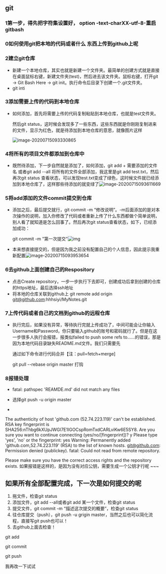 ## git

### 1第一步，得先把字符集设置好， option -text-charXX-utf-8-重启gitbash

### 0如何使用git把本地的代码或者什么 东西上传到github上呢

### 2建立git仓库

- 新建一个本地仓库，其实也就是新建一个文件夹。最简单的创建方式就是直接在桌面鼠标右键，新建文件夹(test)，然后进去该文件夹。鼠标右键，打开git -> Git Bash Here -> git init。执行命令后目录下创建一个.git文件夹。
- git inti

### 3添加需要上传的代码到本地仓库

- 如何添加，首先将需要上传的代码复制粘贴到本地仓库，也就是test文件夹。

  然后git status，这时候会发现多了一些东西，这些东西就是你刚刚复制进来的文件，显示为红色，就是待添加到本地仓库的意思，就像图片这样

  ![image-20200715093330865](C:\Users\Hewen\AppData\Roaming\Typora\typora-user-images\image-20200715093330865.png)

### 4将所有的项目文件都添加到仓库中

- 既然待添加，下一步自然就是添加了，如何添加，git add + 需要添加的文件名 或者git add --all 将所有的文件全部添加，我这里是git add test.txt，然后再次git status 查看状态，可以发现test.txt变成了绿色，这时候文件就已经添加到本地仓库了，这样那些待添加的就变绿了![image-20200715093611669](C:\Users\Hewen\AppData\Roaming\Typora\typora-user-images\image-20200715093611669.png)

### 5将add添加的文件commit提交到仓库

- 添加之后，最后提交就行，git commit -m “修改说明”。-m后面添加的是对本次操作的说明，加入你修改了代码或者重新上传了什么东西都做个简单说明，别人看了就知道是怎么回事了。然后再次git status查看状态，如下，已经添加成功：

  git commit -m "第一次提交"![img](https://ss2.baidu.com/6ONYsjip0QIZ8tyhnq/it/u=3435262181,321403109&fm=173&app=49&f=JPEG?w=595&h=376&s=C562BB403BAEB74D0EFDCD0F020080C3)

- 本来想直接提交的，但是因为我之前没有配置自己的个人信息，因此提示我重新配置![image-20200715093953654](C:\Users\Hewen\AppData\Roaming\Typora\typora-user-images\image-20200715093953654.png)

### 6去github上面创建自己的Respository

- 点击Create repository，一步一步执行下去即可，创建成功后拿到创建的仓库的https地址，最后选择ssh地址
- 将本地的仓库关联到github上 git remote add origin git@github.com:hhhsiyi/MyNotes.git

### 7上传代码或者自己的文档到github的远程仓库

- 执行完后，如果没有异常，等待执行完就上传成功了，中间可能会让你输入Username和Password，你只要输入github的账号和密码就行了。但是在这一步很多人执行会报错，报类似failed to push some refs to......的错误，那是因为本地代码目录缺失README.md文件。我们只需要先

  通过如下命令进行代码合并【注：pull=fetch+merge]

  git pull --rebase origin master 打钩

### 8报错处理

- fatal: pathspec 'REAMDE.md' did not match any files
- 选择git push -u origin master

-   ~~~ xml
  The authenticity of host 'github.com (52.74.223.119)' can't be established.
  RSA key fingerprint is SHA256:nThbg6kXUpJWGl7E1IGOCspRomTxdCARLviKw6E5SY8.
  Are you sure you want to continue connecting (yes/no/[fingerprint])? y
  Please type 'yes', 'no' or the fingerprint: yes
  Warning: Permanently added 'github.com,52.74.223.119' (RSA) to the list of known hosts.
  git@github.com: Permission denied (publickey).
  fatal: Could not read from remote repository.
  
  Please make sure you have the correct access rights
  and the repository exists.
  如果报错是这样的，是因为没有对应公钥，需要生成一个公钥才行呢
    ~~~

## 如果所有全部配置完成，下一次是如何提交的呢

1. 拖文件，检查git status
2. 添加文件，git add --all或者git add 某一个文件，检查git status
3. 提交文件，git commit -m “描述这次提交的概要”，检查git status
4. 往仓库提交（push），git push -u grigin master，当然之后也可以简化流程，直接写git push也可以！
5. 去github上面去检查！

git add 

git commit

git push

我再改一下试试